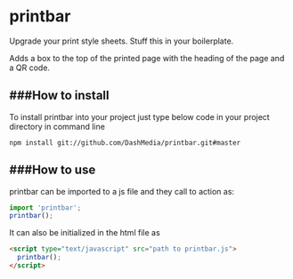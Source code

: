 printbar
============

Upgrade your print style sheets. Stuff this in your boilerplate.

Adds a box to the top of the printed page with the heading of the page and a QR code.


###How to install
------------------

To install printbar into your project just type below code in your project directory in command line

```batch
npm install git://github.com/DashMedia/printbar.git#master
```


###How to use
------------------

printbar can be imported to a js file and they call to action as:

```javascript
import 'printbar';
printbar();
```

It can also be initialized in the html file as

```html
<script type="text/javascript" src="path to printbar.js">
  printbar();
</script>
```
